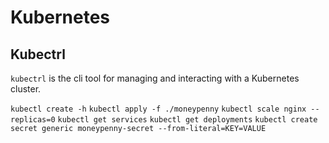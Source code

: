 # Kubernetes

## Kubectrl

`kubectrl` is the cli tool for managing and interacting with a Kubernetes cluster.

`kubectl create -h`
`kubectl apply -f ./moneypenny`
`kubectl scale nginx --replicas=0`
`kubectl get services`
`kubectl get deployments`
`kubectl create secret generic moneypenny-secret --from-literal=KEY=VALUE`

